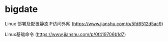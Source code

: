 # bigdate

Linux 部署及配置静态IP访问外网  (https://www.jianshu.com/p/5fd6512d5ac9)

Linux基础命令 (https://www.jianshu.com/p/0f419706b1d7)
